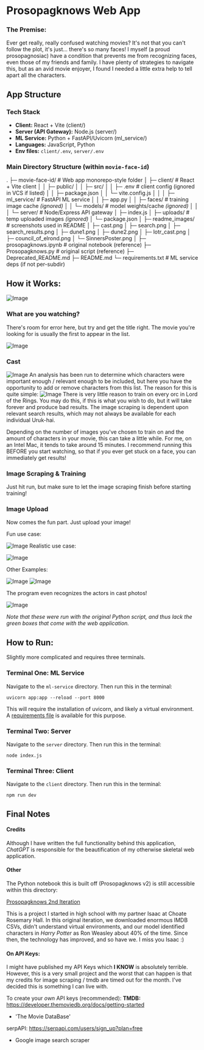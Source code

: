 # Prosopagknows Web App

### The Premise:
Ever get really, really confused watching movies? It's not that you can't follow the plot, it's just... there's so many faces! I myself (a proud prosopagnosiac) have a condition that prevents me from recognizing faces, even those of my friends and family. I have plenty of strategies to navigate this, but as an avid movie enjoyer, I found I needed a little extra help to tell apart all the characters. 

## App Structure

### Tech Stack
- **Client:** React + Vite (client/)
- **Server (API Gateway):** Node.js (server/)
- **ML Service:** Python + FastAPI/Uvicorn (ml_service/)
- **Languages:** JavaScript, Python
- **Env files:** `client/.env`, `server/.env` 

### Main Directory Structure (within `movie-face-id`)
.
├─ movie-face-id/                     # Web app monorepo-style folder
│  ├─ client/                         # React + Vite client
│  │  ├─ public/
│  │  ├─ src/
│  │  ├─ .env                         # client config (ignored in VCS if listed)
│  │  ├─ package.json
│  │  └─ vite.config.js
│  │
│  ├─ ml_service/                     # FastAPI ML service
│  │  ├─ app.py
│  │  ├─ faces/                       # training image cache *(ignored)*
│  │  └─ models/                      # model weights/cache *(ignored)*
│  │
│  └─ server/                         # Node/Express API gateway
│     ├─ index.js
│     ├─ uploads/                     # temp uploaded images *(ignored)*
│     └─ package.json
│
├─ readme_images/                     # screenshots used in README
│  ├─ cast.png
│  ├─ search.png
│  ├─ search_results.png
│  ├─ dune1.png
│  ├─ dune2.png
│  ├─ lotr_cast.png
│  ├─ council_of_elrond.png
│  └─ SinnersPoster.png
│
├─ prosopagknows.ipynb                # original notebook (reference)
├─ Prosopagknows.py                   # original script (reference)
├─ Deprecated_README.md
├─ README.md
└─ requirements.txt                   # ML service deps (if not per-subdir)


## How it Works:
![Image](./readme_images/search.png)

### What are you watching?
There's room for error here, but try and get the title right. The movie you're looking for is usually the first to appear in the list.

![Image](./readme_images/search_results.png)

### Cast
![Image](./readme_images/cast.png)
An analysis has been run to determine which characters were important enough / relevant enough to be included, but here you have the opportunity to add or remove characters from this list. The reason for this is quite simple:
![Image](./readme_images/uruk-hai.png)
There is very little reason to train on every orc in Lord of the Rings. You may do this, if this is what you wish to do, but it will take forever and produce bad results. The image scraping is dependent upon relevant search results, which may not always be available for each individual Uruk-hai.


Depending on the number of images you've chosen to train on and the amount of characters in your movie, this can take a little while. For me, on an Intel Mac, it tends to take around 15 minutes. I recommend running this BEFORE you start watching, so that if you ever get stuck on a face, you can immediately get results!

### Image Scraping & Training
Just hit run, but make sure to let the image scraping finish before starting training!

### Image Upload
Now comes the fun part. Just upload your image!

Fun use case:

![Image](./readme_images/dune1.png)
Realistic use case:

![Image](./readme_images/dune2.png)

Other Examples:

![Image](./readme_images/SinnersPoster.png)
![Image](./readme_images/council_of_elrond.png)

The program even recognizes the actors in cast photos!

![Image](./readme_images/lotr_cast.png)

*Note that these were run with the original Python script, and thus lack the green boxes that come with the web application.*

## How to Run:

Slightly more complicated and requires three terminals.

### Terminal One: ML Service
Navigate to the `ml-service` directory. Then run this in the terminal:
```shell
uvicorn app:app --reload --port 8000
```
This will require the installation of uvicorn, and likely a virtual environment. A [requirements file](./requirements.txt) is available for this purpose.

### Terminal Two: Server
Navigate to the `server` directory. Then run this in the terminal:
```shell
node index.js
```

### Terminal Three: Client
Navigate to the `client` directory. Then run this in the terminal:
```shell
npm run dev
```

## Final Notes

#### Credits
Although I have written the full functionality behind this application, *ChatGPT* is responsible for the beautification of my otherwise skeletal web application.

#### Other
The Python notebook this is built off (Prosopagknows v2) is still accessible within this directory:

[Prosopagknows 2nd Iteration](prosopagknows.ipynb)

This is a project I started in high school with my partner Isaac at Choate Rosemary Hall. In this original iteration, we downloaded enormous IMDB CSVs, didn't understand virtual environments, and our model identified characters in *Harry Potter* as Ron Weasley about 40% of the time. Since then, the technology has improved, and so have we. I miss you Isaac :)

#### On API Keys:
I might have published my API Keys which **I KNOW** is absolutely terrible. However, this is a very small project and the worst that can happen is that my credits for image scraping / tmdb are timed out for the month. I've decided this is something I can live with.

To create your *own* API keys (recommended):
**TMDB:** https://developer.themoviedb.org/docs/getting-started
- 'The Movie DataBase'

serpAPI: https://serpapi.com/users/sign_up?plan=free
- Google image search scraper
